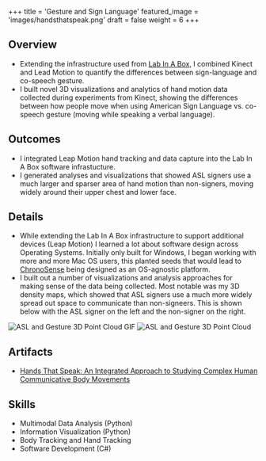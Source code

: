 +++
title = 'Gesture and Sign Language'
featured_image = 'images/handsthatspeak.png'
draft = false
weight = 6
+++

## Overview

- Extending the infrastructure used from [Lab In A Box](../labinabox), I combined Kinect and Lead Motion to quantify the differences between sign-language and co-speech gesture.
- I built novel 3D visualizations and analytics of hand motion data collected during experiments from Kinect, showing the differences between how people move when using American Sign Language vs. co-speech gesture (moving while speaking a verbal language).

## Outcomes

- I integrated Leap Motion hand tracking and data capture into the Lab In A Box software infrastucture.
- I generated analyses and visualizations that showed ASL signers use a much larger and sparser area of hand motion than non-signers, moving widely around their upper chest and lower face.

## Details

- While extending the Lab In A Box infrastructure to support additional devices (Leap Motion) I learned a lot about software design across Operating Systems. Initially only built for Windows, I began working with more and more Mac OS users, this planted seeds that would lead to [ChronoSense](../chronosense) being designed as an OS-agnostic platform.
- I built out a number of visualizations and analysis approaches for making sense of the data being collected. Most notable was my 3D density maps, which showed that ASL signers use a much more widely spread out space to communicate than non-signeers. This is shown below with the ASL signer on the left and the non-signer on the right.

![ASL and Gesture 3D Point Cloud GIF](../../images/asl_gesture_combine.gif)
![ASL and Gesture 3D Point Cloud](../../images/asl_gesture_combine.png)

## Artifacts

- [Hands That Speak: An Integrated Approach to Studying Complex Human Communicative Body Movements](https://ieeexplore.ieee.org/abstract/document/7427258)

## Skills

- Multimodal Data Analysis (Python)
- Information Visualization (Python)
- Body Tracking and Hand Tracking 
- Software Development (C#)
